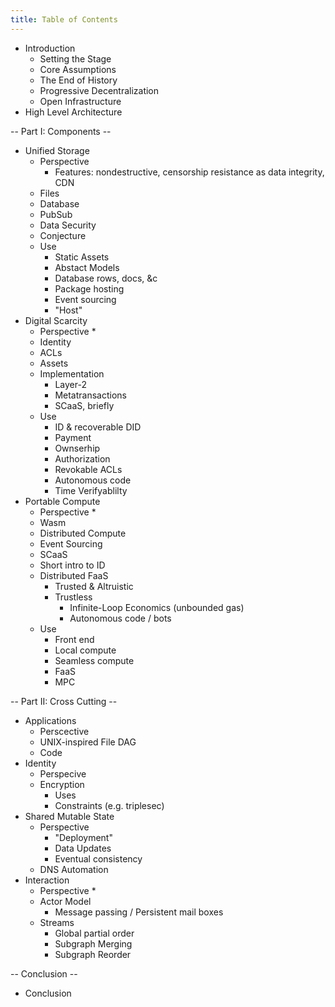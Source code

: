 ```yaml
---
title: Table of Contents
---
```


* Introduction
  * Setting the Stage
  * Core Assumptions
  * The End of History
  * Progressive Decentralization
  * Open Infrastructure
* High Level Architecture

-- Part I: Components --

* Unified Storage
  * Perspective
    * Features: nondestructive, censorship resistance as data integrity, CDN
  * Files
  * Database
  * PubSub
  * Data Security
  * Conjecture
  * Use
    * Static Assets
    * Abstact Models
    * Database rows, docs, &c
    * Package hosting
    * Event sourcing
    * "Host"
* Digital Scarcity
  * Perspective
    *
  * Identity
  * ACLs
  * Assets
  * Implementation
    * Layer-2
    * Metatransactions
    * SCaaS, briefly
  * Use
    * ID & recoverable DID
    * Payment
    * Ownserhip
    * Authorization
    * Revokable ACLs
    * Autonomous code
    * Time Verifyablilty
* Portable Compute
  * Perspective
    *
  * Wasm
  * Distributed Compute
  * Event Sourcing
  * SCaaS
  * Short intro to ID
  * Distributed FaaS
    * Trusted & Altruistic
    * Trustless
      * Infinite-Loop Economics (unbounded gas)
      * Autonomous code / bots
  * Use
    * Front end
    * Local compute
    * Seamless compute
    * FaaS
    * MPC

-- Part II: Cross Cutting --

* Applications
  * Perscective
  * UNIX-inspired File DAG
  * Code
* Identity
  * Perspecive
  * Encryption
    * Uses
    * Constraints (e.g. triplesec)
* Shared Mutable State
  * Perspective
    * "Deployment"
    * Data Updates
    * Eventual consistency
  * DNS Automation
* Interaction
  * Perspective
    *
  * Actor Model
    * Message passing / Persistent mail boxes
  * Streams
    * Global partial order
    * Subgraph Merging
    * Subgraph Reorder

-- Conclusion --

* Conclusion
